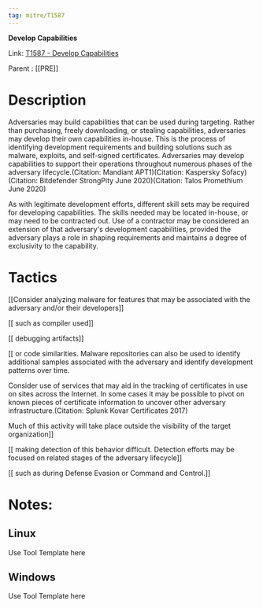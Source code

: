 ```yaml
---
tag: mitre/T1587
---
```


**Develop Capabilities**

Link: [T1587 - Develop Capabilities](https://attack.mitre.org/techniques/T1587)

Parent : [[PRE]]


# Description

Adversaries may build capabilities that can be used during targeting. Rather than purchasing, freely downloading, or stealing capabilities, adversaries may develop their own capabilities in-house. This is the process of identifying development requirements and building solutions such as malware, exploits, and self-signed certificates. Adversaries may develop capabilities to support their operations throughout numerous phases of the adversary lifecycle.(Citation: Mandiant APT1)(Citation: Kaspersky Sofacy)(Citation: Bitdefender StrongPity June 2020)(Citation: Talos Promethium June 2020)

As with legitimate development efforts, different skill sets may be required for developing capabilities. The skills needed may be located in-house, or may need to be contracted out. Use of a contractor may be considered an extension of that adversary's development capabilities, provided the adversary plays a role in shaping requirements and maintains a degree of exclusivity to the capability.

# Tactics


[[Consider analyzing malware for features that may be associated with the adversary and/or their developers]]

[[ such as compiler used]]

[[ debugging artifacts]]

[[ or code similarities. Malware repositories can also be used to identify additional samples associated with the adversary and identify development patterns over time.

Consider use of services that may aid in the tracking of certificates in use on sites across the Internet. In some cases it may be possible to pivot on known pieces of certificate information to uncover other adversary infrastructure.(Citation: Splunk Kovar Certificates 2017)

Much of this activity will take place outside the visibility of the target organization]]

[[ making detection of this behavior difficult. Detection efforts may be focused on related stages of the adversary lifecycle]]

[[ such as during Defense Evasion or Command and Control.]]


# Notes:

## Linux

Use Tool Template here

## Windows

Use Tool Template here